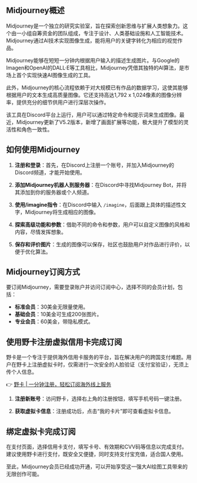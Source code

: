## Midjourney概述

Midjourney是一个独立的研究实验室，旨在探索创新思维与扩展人类想象力。这个由一小组自筹资金的团队组成，专注于设计、人类基础设施和人工智能技术。Midjourney通过AI技术实现图像生成，能将用户的关键字转化为相应的视觉作品。

Midjourney能够在短短一分钟内根据用户输入的描述生成图片。与Google的Imagen和OpenAI的DALL·E等工具相比，Midjourney凭借其独特的AI算法，是市场上首个实现快速AI图像生成的工具。

此外，Midjourney的核心流程依赖于对大规模已有作品的数据学习，这使其能够根据用户的文本生成高质量图像。它还支持高达1,792 x 1,024像素的图像分辨率，提供充分的细节供用户进行深层次操作。

该工具在Discord平台上运行，用户可以通过特定命令和提示词来生成图像。最近，Midjourney更新了V5.2版本，新增了画面扩展等功能，极大提升了模型的灵活性和角色一致性。

## 如何使用Midjourney

1. **注册和登录**：首先，在Discord上注册一个账号，并加入Midjourney的Discord频道，才能开始使用。

2. **添加Midjourney机器人到服务器**：在Discord中寻找Midjourney Bot，并将其添加到你的服务器或个人频道。

3. **使用/imagine指令**：在Discord中输入 `/imagine`，后面跟上具体的描述性文字，Midjourney将生成相应的图像。

4. **探索高级功能和参数**：借助不同的命令和参数，用户可以自定义图像的风格和内容，尽情发挥想象。

5. **保存和评价图片**：生成的图像可以保存，社区也鼓励用户对作品进行评价，以便于优化算法。

## Midjourney订阅方式

要订阅Midjourney，需要登录账户并访问订阅中心，选择不同的会员计划，包括：

- **标准会员**：30美金无限量使用。
- **基础会员**：10美金可生成200张图片。
- **专业会员**：60美金，带隐私模式。

## 使用野卡注册虚拟信用卡完成订阅

野卡是一个专注于提供海外信用卡服务的平台，旨在解决用户的跨国支付难题。用户在野卡上注册虚拟卡时，仅需进行一次安全的人脸验证（支付宝验证），无须上传个人信息。

👉 [野卡 | 一分钟注册，轻松订阅海外线上服务](https://bit.ly/bewildcard)

1. **注册新账号**：访问野卡，选择右上角的注册按钮，填写手机号码一键注册。

2. **获取虚拟卡信息**：注册成功后，点击“我的卡片”即可查看虚拟卡信息。

## 绑定虚拟卡完成订阅

在支付页面，选择信用卡支付，填写卡号、有效期和CVV码等信息以完成支付。建议使用野卡进行支付，既安全又便捷，同时支持支付宝充值，适合国人使用。

至此，Midjourney会员已经成功开通，可以开始享受这一强大AI绘图工具带来的无限创作可能。